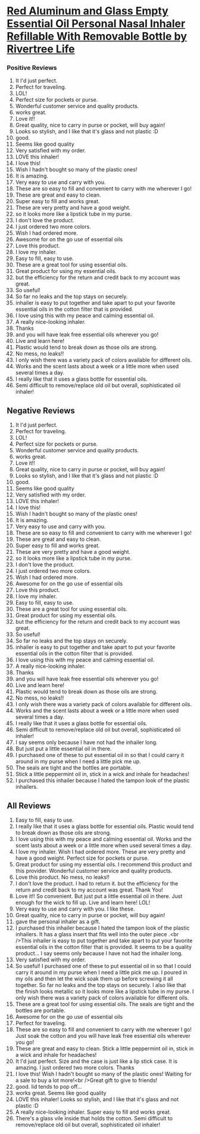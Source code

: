 # [Red Aluminum and Glass Empty Essential Oil Personal Nasal Inhaler Refillable With Removable Bottle by Rivertree Life](https://products.checkmycream.com/products/Red-Aluminum-and-Glass-Empty-Essential-Oil-Personal-Nasal-Inhaler-Refillable-With-Removable-Bottle-by-Rivertree-Life.html)

### Positive Reviews

<ol>
      <li>It I&#x27;d just perfect.</li>
      <li>Perfect for traveling.</li>
      <li>LOL!</li>
      <li>Perfect size for pockets or purse.</li>
      <li>Wonderful customer service and quality products.</li>
      <li>works great.</li>
      <li>Love it!!</li>
      <li>Great quality, nice to carry in purse or pocket, will buy again!</li>
      <li>Looks so stylish, and I like that it&#x27;s glass and not plastic :D</li>
      <li>good.</li>
      <li>Seems like good quality</li>
      <li>Very satisfied with my order.</li>
      <li>LOVE this inhaler!</li>
      <li>I love this!  </li>
      <li>Wish I hadn&#x27;t bought so many of the plastic ones!</li>
      <li>It is amazing.</li>
      <li>Very easy to use and carry with you.</li>
      <li>These are so easy to fill and convenient to carry with me wherever I go!</li>
      <li>These are great and easy to clean.  </li>
      <li>Super easy to fill and works great.</li>
      <li>These are very pretty and have a good weight.</li>
      <li>so it looks more like a lipstick tube in my purse.</li>
      <li>I don&#x27;t love the product.</li>
      <li>I just ordered two more colors.</li>
      <li>Wish I had ordered more.</li>
      <li>Awesome for on the go use of essential oils</li>
      <li>Love this product.</li>
      <li>I love my inhaler.</li>
      <li>Easy to fill, easy to use.</li>
      <li>These are a great tool for using essential oils.  </li>
      <li>Great product for using my essential oils.</li>
      <li>but the efficiency for the return and credit back to my account was great.</li>
      <li>So useful!</li>
      <li>So far no leaks and the top stays on securely.</li>
      <li>inhailer is easy to put together and take apart to put your favorite essential oils in the cotton filter that is provided.</li>
      <li>I love using this with my peace and calming essential oil.</li>
      <li>A really nice-looking inhaler.</li>
      <li>Thanks</li>
      <li>and you will have leak free essential oils wherever you go!</li>
      <li>Live and learn here!</li>
      <li>Plastic would tend to break down as those oils are strong.</li>
      <li>No mess, no leaks!!</li>
      <li>I only wish there was a variety pack of colors available for different oils.</li>
      <li>Works and the scent lasts about a week or a little more when used several times a day.</li>
      <li>I really like that it uses a glass bottle for essential oils.</li>
      <li>Semi difficult to remove/replace old oil but overall, sophisticated oil inhaler!</li>
</ol>


<h2>Negative Reviews</h2>
<ol>
<li> It I&#x27;d just perfect.</li>
<li> Perfect for traveling.</li>
<li> LOL!</li>
<li> Perfect size for pockets or purse.</li>
<li> Wonderful customer service and quality products.</li>
<li> works great.</li>
<li> Love it!!</li>
<li> Great quality, nice to carry in purse or pocket, will buy again!</li>
<li> Looks so stylish, and I like that it&#x27;s glass and not plastic :D</li>
<li> good.</li>
<li> Seems like good quality</li>
<li> Very satisfied with my order.</li>
<li> LOVE this inhaler!</li>
<li> I love this!  </li>
<li> Wish I hadn&#x27;t bought so many of the plastic ones!</li>
<li> It is amazing.</li>
<li> Very easy to use and carry with you.</li>
<li> These are so easy to fill and convenient to carry with me wherever I go!</li>
<li> These are great and easy to clean.  </li>
<li> Super easy to fill and works great.</li>
<li> These are very pretty and have a good weight.</li>
<li> so it looks more like a lipstick tube in my purse.</li>
<li> I don&#x27;t love the product.</li>
<li> I just ordered two more colors.</li>
<li> Wish I had ordered more.</li>
<li> Awesome for on the go use of essential oils</li>
<li> Love this product.</li>
<li> I love my inhaler.</li>
<li> Easy to fill, easy to use.</li>
<li> These are a great tool for using essential oils.  </li>
<li> Great product for using my essential oils.</li>
<li> but the efficiency for the return and credit back to my account was great.</li>
<li> So useful!</li>
<li> So far no leaks and the top stays on securely.</li>
<li> inhailer is easy to put together and take apart to put your favorite essential oils in the cotton filter that is provided.</li>
<li> I love using this with my peace and calming essential oil.</li>
<li> A really nice-looking inhaler.</li>
<li> Thanks</li>
<li> and you will have leak free essential oils wherever you go!</li>
<li> Live and learn here!</li>
<li> Plastic would tend to break down as those oils are strong.</li>
<li> No mess, no leaks!!</li>
<li> I only wish there was a variety pack of colors available for different oils.</li>
<li> Works and the scent lasts about a week or a little more when used several times a day.</li>
<li> I really like that it uses a glass bottle for essential oils.</li>
<li> Semi difficult to remove/replace old oil but overall, sophisticated oil inhaler!</li>
<li> I say seems only because I have not had the inhailer long.</li>
<li> But just put a little essential oil in there.</li>
<li> I purchased one of these to put essential oil in so that I could carry it around in my purse when I need a little pick me up.</li>
<li> The seals are tight and the bottles are portable.</li>
<li> Stick a little peppermint oil in, stick in a wick and inhale for headaches!</li>
<li> I purchased this inhailer because I hated the tampon look of the plastic inhailers.</li>
</ol>

<h2>All Reviews</h2>

<ol>
    <li> Easy to fill, easy to use.</li>
    <li> I really like that it uses a glass bottle for essential oils. Plastic would tend to break down as those oils are strong.</li>
    <li> I love using this with my peace and calming essential oil. Works and the scent lasts about a week or a little more when used several times a day.</li>
    <li> I love my inhaler. Wish I had ordered more. These are very pretty and have a good weight. Perfect size for pockets or purse.</li>
    <li> Great product for using my essential oils. I recommend this product and this provider. Wonderful customer service and quality products.</li>
    <li> Love this product. No mess, no leaks!!</li>
    <li> I don&#x27;t love the product. I had to return it. but the efficiency for the return and credit back to my account was great. Thank You!</li>
    <li> Love it!! So convenient. But just put a little essential oil in there. Just enough for the wick to fill up. Live and learn here! LOL!</li>
    <li> Very easy to use and carry with you. I like these.</li>
    <li> Great quality, nice to carry in purse or pocket, will buy again!</li>
    <li> gave the personal inhaler as a gift.</li>
    <li> I purchased this inhailer because I hated the tampon look of the plastic inhailers. It has a glass insert that fits well into the outer piece .&lt;br /&gt;This inhailer is easy to put together and take apart to put your favorite essential oils in the cotton filter that is provided. It seems to be a quality product... I say seems only because I have not had the inhailer long.</li>
    <li> Very satisfied with my order.</li>
    <li> So useful! I purchased one of these to put essential oil in so that I could carry it around in my purse when I need a little pick me up. I poured in my oils and then let the wick soak them up before screwing it all together. So far no leaks and the top stays on securely. I also like that the finish looks metallic so it looks more like a lipstick tube in my purse. I only wish there was a variety pack of colors available for different oils.</li>
    <li> These are a great tool for using essential oils.  The seals are tight and the bottles are portable.</li>
    <li> Awesome for on the go use of essential oils</li>
    <li> Perfect for traveling.</li>
    <li> These are so easy to fill and convenient to carry with me wherever I go! Just soak the cotton and you will have leak free essential oils wherever you go!</li>
    <li> These are great and easy to clean.  Stick a little peppermint oil in, stick in a wick and inhale for headaches!</li>
    <li> It I&#x27;d just perfect. Size and the case is just like a lip stick case. It is amazing. I just ordered two more colors. Thanks</li>
    <li> I love this!  Wish I hadn&#x27;t bought so many of the plastic ones! Waiting for a sale to buy a lot more!&lt;br /&gt;Great gift to give to friends!</li>
    <li> good. lid tends to pop off...</li>
    <li> works great. Seems like good quality</li>
    <li> LOVE this inhaler! Looks so stylish, and I like that it&#x27;s glass and not plastic :D</li>
    <li> A really nice-looking inhaler. Super easy to fill and works great.</li>
    <li> There&#x27;s a glass vile inside that holds the cotton. Semi difficult to remove/replace old oil but overall, sophisticated oil inhaler!</li>
</ol>




